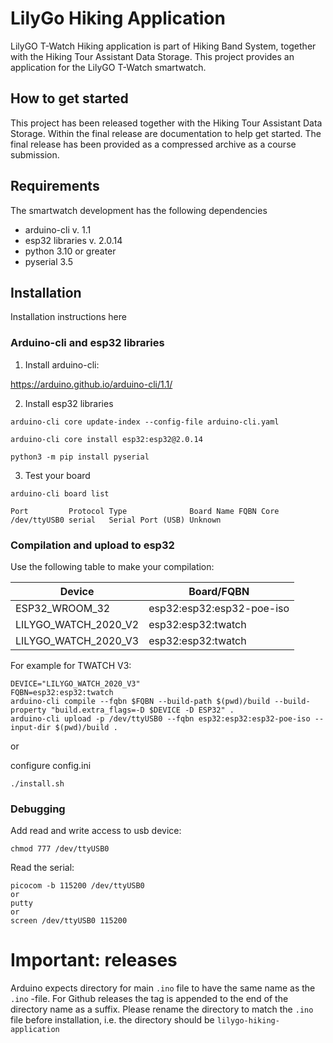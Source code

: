# LilyGo Hiking Application

LilyGO T-Watch Hiking application is part of Hiking Band System, together with the Hiking Tour Assistant Data Storage. This project provides an application for the LilyGO T-Watch smartwatch. 


## How to get started

This project has been released together with the Hiking Tour Assistant Data Storage. Within the final release are documentation to help get started. The final release has been provided as a compressed archive as a course submission. 

## Requirements

The smartwatch development has the following dependencies

- arduino-cli v. 1.1
- esp32 libraries v. 2.0.14
- python 3.10 or greater
- pyserial 3.5

## Installation

Installation instructions here

### Arduino-cli and esp32 libraries

1. Install arduino-cli:

https://arduino.github.io/arduino-cli/1.1/

2. Install esp32 libraries

```console
arduino-cli core update-index --config-file arduino-cli.yaml

arduino-cli core install esp32:esp32@2.0.14

python3 -m pip install pyserial
```

3. Test your board

```console
arduino-cli board list

Port         Protocol Type              Board Name FQBN Core
/dev/ttyUSB0 serial   Serial Port (USB) Unknown
```

### Compilation and upload to esp32

Use the following table to make your compilation:

|  Device                |    Board/FQBN              |
| ---------------------- | -------------------------- |
| ESP32_WROOM_32         |  esp32:esp32:esp32-poe-iso |
| LILYGO_WATCH_2020_V2   |  esp32:esp32:twatch        |
| LILYGO_WATCH_2020_V3   |  esp32:esp32:twatch        |

For example for TWATCH V3:

```console
DEVICE="LILYGO_WATCH_2020_V3"
FQBN=esp32:esp32:twatch
arduino-cli compile --fqbn $FQBN --build-path $(pwd)/build --build-property "build.extra_flags=-D $DEVICE -D ESP32" .
arduino-cli upload -p /dev/ttyUSB0 --fqbn esp32:esp32:esp32-poe-iso --input-dir $(pwd)/build .
```

or 

configure config.ini 

```console
./install.sh
```


### Debugging

Add read and write access to usb device:

```console
chmod 777 /dev/ttyUSB0
```

Read the serial:

```console
picocom -b 115200 /dev/ttyUSB0
or
putty
or
screen /dev/ttyUSB0 115200
```

# Important: releases

Arduino expects directory for main `.ino` file to have the same name as the `.ino` -file. For Github releases the tag is appended to the end of the directory name as a suffix. Please rename the directory to match the `.ino` file before installation, i.e. the directory should be `lilygo-hiking-application`
